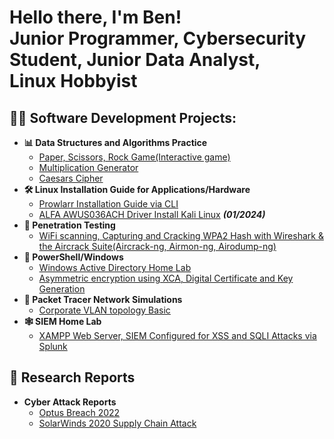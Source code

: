 <h1>Hello there, I'm Ben! <br/>Junior Programmer</a>, Cybersecurity Student</a>, Junior Data Analyst,<br/> Linux Hobbyist

<h2>👨‍💻 Software Development Projects:</h2>

- <b>📊 Data Structures and Algorithms Practice</b>
  - [Paper, Scissors, Rock Game\(Interactive game)](https://github.com/Benjamin-Janssens/Python_Projects/blob/main/Paper%2C%20Scissors%2C%20Rock.py)
  - [Multiplication Generator](https://github.com/Benjamin-Janssens/Python_Projects/blob/main/Multiplication%20Generator.py)
  - [Caesars Cipher](https://github.com/Benjamin-Janssens/Python_Projects/blob/main/Caesar%20Cipher.py)
- <b>🛠 Linux Installation Guide for Applications/Hardware</b>
  - [Prowlarr Installation Guide via CLI](https://github.com/Benjamin-Janssens/Linux_installs/blob/main/Prowlarr_install_Ubuntu_CLI)
  - [ALFA AWUS036ACH Driver Install Kali Linux](https://github.com/Benjamin-Janssens/Linux_installs/blob/main/AWUS036ACH_Driver_Install) <b><i>(01/2024)</b></i>
- <b>🥷 Penetration Testing</b>
  - [WiFi scanning, Capturing and Cracking WPA2 Hash with Wireshark & the Aircrack Suite\(Aircrack-ng, Airmon-ng, Airodump-ng)](https://github.com/Benjamin-Janssens/Penetration_Testing/blob/main/Airodump-NG-Aircrack-NG.pdf)
- <b>🏢 PowerShell/Windows</b>
  - [Windows Active Directory Home Lab](https://github.com/Benjamin-Janssens/Windows/blob/main/Windows%20Active%20Directory%20Home%20Lab.docx)
  - [Asymmetric encryption using XCA, Digital Certificate and Key Generation](https://github.com/Benjamin-Janssens/Windows/blob/main/Creating%20Digital%20Certificates%20and%20Private%20Keys.docx)
- <b>📶 Packet Tracer Network Simulations</b>
  - [Corporate VLAN topology Basic](https://github.com/Benjamin-Janssens/Packet_Tracer/blob/main/Basic%20VLAN%20packet%20tracer.pkt)
- <b>🕸 SIEM Home Lab </b>
  - [XAMPP Web Server, SIEM Configured for XSS and SQLI Attacks via Splunk](https://github.com/Benjamin-Janssens/Windows/blob/main/SIEM%20Home%20Lab.pdf)
<h2>📑 Research Reports </h2>

- <b>Cyber Attack Reports</b>
  - [Optus Breach 2022](https://github.com/Benjamin-Janssens/Research_Reports/blob/main/Optus%20Breach%20Research%20Report.docx)
  - [SolarWinds 2020 Supply Chain Attack](https://github.com/Benjamin-Janssens/Research_Reports/blob/main/SolarWinds%20Report.docx)

<!--
**Benjamin-janssens/Benjamin-Janssens** is a ✨ _special_ ✨ repository because its `README.md` (this file) appears on your GitHub profile.

Here are some ideas to get you started:

- 🔭 I’m currently working on ...
- 🌱 I’m currently learning ...
- 👯 I’m looking to collaborate on ...
- 🤔 I’m looking for help with ...
- 💬 Ask me about ...
- 📫 How to reach me: ...
- 😄 Pronouns: ...
- ⚡ Fun fact: ...
-->
